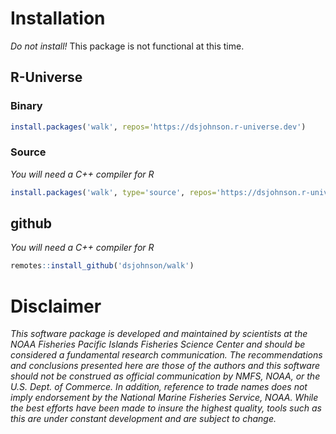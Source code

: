 <!-- README.md is generated from README.Rmd. Please edit that file -->

# Installation

*Do not install!* This package is not functional at this time.

## R-Universe

### Binary

``` r
install.packages('walk', repos='https://dsjohnson.r-universe.dev')
```

### Source

*You will need a C++ compiler for R*

``` r
install.packages('walk', type='source', repos='https://dsjohnson.r-universe.dev')
```

## github

*You will need a C++ compiler for R*

``` r
remotes::install_github('dsjohnson/walk')
```

# Disclaimer

*This software package is developed and maintained by scientists at the
NOAA Fisheries Pacific Islands Fisheries Science Center and should be
considered a fundamental research communication. The recommendations and
conclusions presented here are those of the authors and this software
should not be construed as official communication by NMFS, NOAA, or the
U.S. Dept. of Commerce. In addition, reference to trade names does not
imply endorsement by the National Marine Fisheries Service, NOAA. While
the best efforts have been made to insure the highest quality, tools
such as this are under constant development and are subject to change.*
